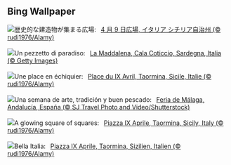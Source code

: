 ## Bing Wallpaper
![](https://www.bing.com/th?id=OHR.TaorminaSquare_JA-JP1602272680_UHD.jpg&w=1000)歴史的な建造物が集まる広場:&nbsp;&ensp;[4 月 9 日広場, イタリア シチリア自治州 (© rudi1976/Alamy)](https://www.bing.com/th?id=OHR.TaorminaSquare_JA-JP1602272680_UHD.jpg)
<br><br/>
![](https://www.bing.com/th?id=OHR.LaMaddalena_IT-IT0405976334_UHD.jpg&w=1000)Un pezzetto di paradiso:&nbsp;&ensp;[La Maddalena, Cala Coticcio, Sardegna, Italia (© Getty Images)](https://www.bing.com/th?id=OHR.LaMaddalena_IT-IT0405976334_UHD.jpg)
<br><br/>
![](https://www.bing.com/th?id=OHR.TaorminaSquare_FR-FR4421345533_UHD.jpg&w=1000)Une place en échiquier:&nbsp;&ensp;[Place du IX Avril, Taormina, Sicile, Italie (© rudi1976/Alamy)](https://www.bing.com/th?id=OHR.TaorminaSquare_FR-FR4421345533_UHD.jpg)
<br><br/>
![](https://www.bing.com/th?id=OHR.FeriaDeMalaga_ES-ES7110024776_UHD.jpg&w=1000)Una semana de arte, tradición y buen pescado:&nbsp;&ensp;[Feria de Málaga, Andalucía, España (© SJ Travel Photo and Video/Shutterstock)](https://www.bing.com/th?id=OHR.FeriaDeMalaga_ES-ES7110024776_UHD.jpg)
<br><br/>
![](https://www.bing.com/th?id=OHR.TaorminaSquare_EN-GB8740194258_UHD.jpg&w=1000)A glowing square of squares:&nbsp;&ensp;[Piazza IX Aprile, Taormina, Sicily, Italy (© rudi1976/Alamy)](https://www.bing.com/th?id=OHR.TaorminaSquare_EN-GB8740194258_UHD.jpg)
<br><br/>
![](https://www.bing.com/th?id=OHR.TaorminaSquare_DE-DE8419551303_UHD.jpg&w=1000)Bella Italia:&nbsp;&ensp;[Piazza IX Aprile, Taormina, Sizilien, Italien (© rudi1976/Alamy)](https://www.bing.com/th?id=OHR.TaorminaSquare_DE-DE8419551303_UHD.jpg)
<br><br/>
